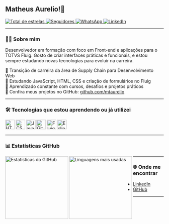 ## Matheus Aurelio!👋

<p align="left">
  <a href="https://github.com/mtaurelio?tab=repositories&sort=stargazers">
    <img 
      alt="Total de estrelas" 
      title="Total de estrelas no GitHub" 
      src="https://custom-icon-badges.demolab.com/github/stars/mtaurelio?color=55960c&style=for-the-badge&labelColor=488207&logo=star&label=estrelas"
    />
  </a>
  <a href="https://github.com/mtaurelio?tab=followers">
    <img 
      alt="Seguidores" 
      title="Me siga no GitHub" 
      src="https://custom-icon-badges.demolab.com/github/followers/mtaurelio?color=236ad3&labelColor=1155ba&style=for-the-badge&logo=github&label=Seguidores&logoColor=white"
    />
  </a>
  <a href="https://wa.me/5511951968534" target="_blank">
  <img 
    alt="WhatsApp" 
    title="Fale comigo no WhatsApp" 
    src="https://img.shields.io/badge/WhatsApp-25D366?style=for-the-badge&logo=whatsapp&logoColor=white&label=" 
  />
</a>
<a href="https://www.linkedin.com/in/matheus-aur%C3%A9lio-silva-339697192/" target="_blank">
  <img 
    alt="LinkedIn" 
    title="Conecte-se comigo no LinkedIn" 
    src="https://img.shields.io/badge/LinkedIn-0A66C2?style=for-the-badge&logo=linkedin&logoColor=white&label=" 
  />
</a>




</p>

---

### 👨‍💻 Sobre mim

Desenvolvedor em formação com foco em Front-end e aplicações para o TOTVS Fluig. Gosto de criar interfaces práticas e funcionais, e estou sempre estudando novas tecnologias para evoluir na carreira.

🚀 Transição de carreira da área de Supply Chain para Desenvolvimento Web  
📘 Estudando JavaScript, HTML, CSS e criação de formulários no Fluig  
🧠 Aprendizado constante com cursos, desafios e projetos práticos  
📂 Confira meus projetos no GitHub: [github.com/mtaurelio](https://github.com/mtaurelio)

---

### 🛠️ Tecnologias que estou aprendendo ou já utilizei

<img align="left" alt="HTML" title="HTML" width="30px" src="https://cdn.jsdelivr.net/gh/devicons/devicon@latest/icons/html5/html5-original.svg" />
<img align="left" alt="CSS" title="CSS" width="30px" src="https://cdn.jsdelivr.net/gh/devicons/devicon@latest/icons/css3/css3-original.svg" />
<img align="left" alt="JavaScript" title="JavaScript" width="30px" src="https://cdn.jsdelivr.net/gh/devicons/devicon@latest/icons/javascript/javascript-original.svg" />
<img align="left" alt="Git" title="Git" width="30px" src="https://cdn.jsdelivr.net/gh/devicons/devicon@latest/icons/git/git-original.svg" />
<img align="left" alt="Fluig" title="TOTVS Fluig" width="30px" src="https://cdn.jsdelivr.net/gh/devicons/devicon/icons/java/java-original.svg" />
<img align="left" alt="Eclipse" title="Eclipse" width="30px" src="https://cdn.jsdelivr.net/gh/devicons/devicon@latest/icons/eclipse/eclipse-original.svg" />

<br/><br/>

---

### 📊 Estatísticas GitHub

<p>
  <img 
    align="left" 
    alt="Estatísticas do GitHub" 
    height="200" 
    src="https://github-readme-stats.vercel.app/api?username=mtaurelio&show_icons=true&theme=tokyonight&include_all_commits=true&locale=pt-br" 
  />
  <img 
    align="left" 
    alt="Linguagens mais usadas" 
    height="200" 
    src="https://github-readme-stats.vercel.app/api/top-langs/?username=mtaurelio&theme=tokyonight&layout=compact&custom_title=Tecnologias&langs_count=9" 
  />
</p>

---

### 🌐 Onde me encontrar

- [LinkedIn](https://www.linkedin.com/in/mtaurelio/)
- [GitHub](https://github.com/mtaurelio)

---

